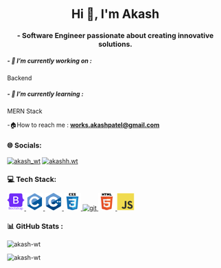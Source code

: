 <h1 align="center">Hi 👋, I'm Akash</h1>
<h3 align="center">- Software Engineer passionate about creating innovative solutions.</h3>


<h5>- 🔭 I’m currently working on :</h5> Backend

<h5>- 🌱 I’m currently learning :</h5> MERN Stack
<br/>

 -🏠How to reach me : **works.akashpatel@gmail.com**
   

<h3 align="left"> 🌐 Socials:</h3>
<p align="left">
<a href="https://twitter.com/akash_wt" target="blank"><img align="center" src="https://raw.githubusercontent.com/rahuldkjain/github-profile-readme-generator/master/src/images/icons/Social/twitter.svg" alt="akash_wt" height="30" width="40" /></a>
<a href="https://instagram.com/akashh.wt" target="blank"><img align="center" src="https://raw.githubusercontent.com/rahuldkjain/github-profile-readme-generator/master/src/images/icons/Social/instagram.svg" alt="akashh.wt" height="30" width="40" /></a>
</p>

<h3 align="left">💻 Tech Stack:</h3>
<p align="left"> <a href="https://getbootstrap.com" target="_blank" rel="noreferrer"> <img src="https://raw.githubusercontent.com/devicons/devicon/master/icons/bootstrap/bootstrap-plain-wordmark.svg" alt="bootstrap" width="40" height="40"/> </a> <a href="https://www.cprogramming.com/" target="_blank" rel="noreferrer"> <img src="https://raw.githubusercontent.com/devicons/devicon/master/icons/c/c-original.svg" alt="c" width="40" height="40"/> </a> <a href="https://www.w3schools.com/cpp/" target="_blank" rel="noreferrer"> <img src="https://raw.githubusercontent.com/devicons/devicon/master/icons/cplusplus/cplusplus-original.svg" alt="cplusplus" width="40" height="40"/> </a> <a href="https://www.w3schools.com/css/" target="_blank" rel="noreferrer"> <img src="https://raw.githubusercontent.com/devicons/devicon/master/icons/css3/css3-original-wordmark.svg" alt="css3" width="40" height="40"/> </a> <a href="https://git-scm.com/" target="_blank" rel="noreferrer"> <img src="https://www.vectorlogo.zone/logos/git-scm/git-scm-icon.svg" alt="git" width="40" height="40"/> </a> <a href="https://www.w3.org/html/" target="_blank" rel="noreferrer"> <img src="https://raw.githubusercontent.com/devicons/devicon/master/icons/html5/html5-original-wordmark.svg" alt="html5" width="40" height="40"/> </a> <a href="https://developer.mozilla.org/en-US/docs/Web/JavaScript" target="_blank" rel="noreferrer"> <img src="https://raw.githubusercontent.com/devicons/devicon/master/icons/javascript/javascript-original.svg" alt="javascript" width="40" height="40"/> </a> </p>
 
<h3>📊 GitHub Stats :</h3>
<p><img align="left" src="https://github-readme-stats.vercel.app/api/top-langs?username=akash-wt&show_icons=true&locale=en&layout=compact" alt="akash-wt" /></p>
<br/>
<p align="left"> <img src="https://komarev.com/ghpvc/?username=akash-wt&label=Profile%20views&color=0e75b6&style=plastic" alt="akash-wt" /> </p>
